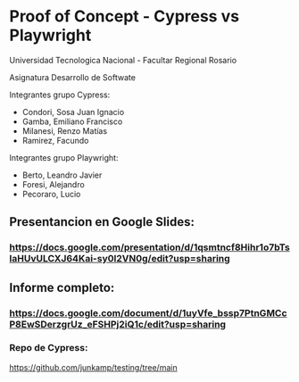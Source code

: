 # Proof of Concept - Cypress vs Playwright
Universidad Tecnologica Nacional - Facultar Regional Rosario

Asignatura Desarrollo de Softwate

Integrantes grupo Cypress:
  * Condori, Sosa Juan Ignacio
  * Gamba, Emiliano Francisco
  * Milanesi, Renzo Matías
  * Ramirez, Facundo

Integrantes grupo Playwright:
  * Berto, Leandro Javier
  * Foresi, Alejandro
  * Pecoraro, Lucio

## Presentancion en Google Slides:
### https://docs.google.com/presentation/d/1qsmtncf8Hihr1o7bTslaHUvULCXJ64Kai-sy0l2VN0g/edit?usp=sharing

## Informe completo:
### https://docs.google.com/document/d/1uyVfe_bssp7PtnGMCcP8EwSDerzgrUz_eFSHPj2iQ1c/edit?usp=sharing

### Repo de Cypress:
https://github.com/junkamp/testing/tree/main
